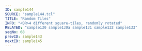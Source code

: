 ```yaml
---
ID: sample144
SOURCE: "sample144.tcl"
TITLE: "Random Tiles"
INFO: "<BR>4 different square-tiles, randomly rotated"
RELATED: "sample130 sample130a sample131 sample132 sample133"
seqNo: 68
prevID: sample143
nextID: sample145
---
```

